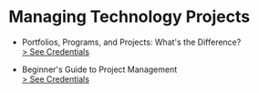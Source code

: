 # Managing Technology Projects

- Portfolios, Programs, and Projects: What's the Difference?  
  <a href="./manage/02.pdf" target="_blank"> > See Credentials</a>

- Beginner's Guide to Project Management  
  <a href="./manage/03.pdf" target="_blank"> > See Credentials</a>

<!-- <a href="" target="_blank"> > See Credentials</a> -->
